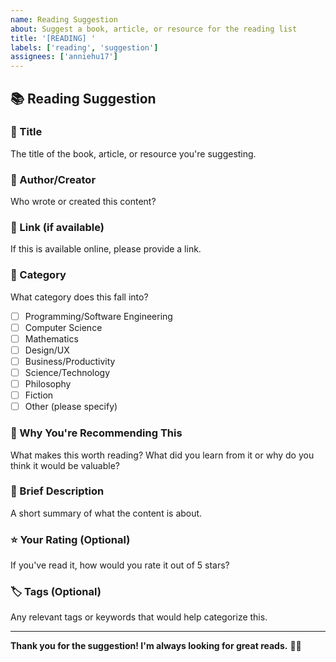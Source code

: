 ```yaml
---
name: Reading Suggestion
about: Suggest a book, article, or resource for the reading list
title: '[READING] '
labels: ['reading', 'suggestion']
assignees: ['anniehu17']
---
```


## 📚 Reading Suggestion

### 📖 Title
The title of the book, article, or resource you're suggesting.

### 👤 Author/Creator
Who wrote or created this content?

### 🔗 Link (if available)
If this is available online, please provide a link.

### 📂 Category
What category does this fall into?
- [ ] Programming/Software Engineering
- [ ] Computer Science
- [ ] Mathematics
- [ ] Design/UX
- [ ] Business/Productivity
- [ ] Science/Technology
- [ ] Philosophy
- [ ] Fiction
- [ ] Other (please specify)

### 🎯 Why You're Recommending This
What makes this worth reading? What did you learn from it or why do you think it would be valuable?

### 📝 Brief Description
A short summary of what the content is about.

### ⭐ Your Rating (Optional)
If you've read it, how would you rate it out of 5 stars?

### 🏷️ Tags (Optional)
Any relevant tags or keywords that would help categorize this.

---

**Thank you for the suggestion! I'm always looking for great reads.** 📖✨ 